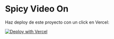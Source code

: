 # Spicy Video On  

Haz deploy de este proyecto con un click en Vercel:  

[![Deploy with Vercel](https://vercel.com/button)](https://vercel.com/new/clone?repository-url=https://github.com/keneth2392/https://github.com/Keneth2392/Spicy-video-on-click)
